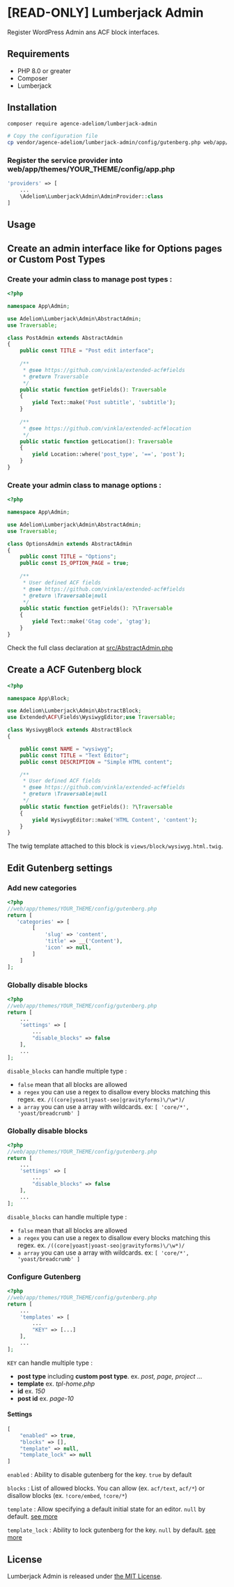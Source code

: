 # [READ-ONLY] Lumberjack Admin

Register WordPress Admin ans ACF block interfaces.

## Requirements

* PHP 8.0 or greater
* Composer
* Lumberjack

## Installation

```bash
composer require agence-adeliom/lumberjack-admin

# Copy the configuration file
cp vendor/agence-adeliom/lumberjack-admin/config/gutenberg.php web/app/themes/YOUR_THEME/config/gutenberg.php
```

### Register the service provider into web/app/themes/YOUR_THEME/config/app.php

```php
'providers' => [
    ...
    \Adeliom\Lumberjack\Admin\AdminProvider::class
]
```

## Usage

## Create an admin interface like for Options pages or Custom Post Types

### Create your admin class to manage post types :

```php
<?php

namespace App\Admin;

use Adeliom\Lumberjack\Admin\AbstractAdmin;
use Traversable;

class PostAdmin extends AbstractAdmin
{
    public const TITLE = "Post edit interface";
    
    /**
     * @see https://github.com/vinkla/extended-acf#fields
     * @return Traversable
     */
    public static function getFields(): Traversable
    {
        yield Text::make('Post subtitle', 'subtitle');
    }
    
    /**
     * @see https://github.com/vinkla/extended-acf#location
     */
    public static function getLocation(): Traversable
    {
        yield Location::where('post_type', '==', 'post');
    }
}
```

### Create your admin class to manage options :

```php
<?php

namespace App\Admin;

use Adeliom\Lumberjack\Admin\AbstractAdmin;
use Traversable;

class OptionsAdmin extends AbstractAdmin
{
    public const TITLE = "Options";
    public const IS_OPTION_PAGE = true;
    
    /**
     * User defined ACF fields
     * @see https://github.com/vinkla/extended-acf#fields
     * @return \Traversable|null
     */
    public static function getFields(): ?\Traversable
    {
        yield Text::make('Gtag code', 'gtag');
    }
}
```

Check the full class declaration at [src/AbstractAdmin.php](src/AbstractAdmin.php)

## Create a ACF Gutenberg block

```php
<?php

namespace App\Block;

use Adeliom\Lumberjack\Admin\AbstractBlock;
use Extended\ACF\Fields\WysiwygEditor;use Traversable;

class WysiwygBlock extends AbstractBlock
{

    public const NAME = "wysiwyg";
    public const TITLE = "Text Editor";
    public const DESCRIPTION = "Simple HTML content";

    /**
     * User defined ACF fields
     * @see https://github.com/vinkla/extended-acf#fields
     * @return \Traversable|null
     */
    public static function getFields(): ?\Traversable
    {
        yield WysiwygEditor::make('HTML Content', 'content');
    }
}
```

The twig template attached to this block is `views/block/wysiwyg.html.twig`.

## Edit Gutenberg settings

### Add new categories

```php
<?php
//web/app/themes/YOUR_THEME/config/gutenberg.php
return [
   'categories' => [
        [
            'slug' => 'content',
            'title' => __('Content'),
            'icon' => null,
        ]
    ]
];
```

### Globally disable blocks

```php
<?php
//web/app/themes/YOUR_THEME/config/gutenberg.php
return [
    ...
    'settings' => [
        ...
        "disable_blocks" => false
    ],
    ...
];
```

`disable_blocks` can handle multiple type :

* `false` mean that all blocks are allowed
* `a regex` you can use a regex to disallow every blocks matching this regex. ex. `/((core|yoast|yoast-seo|gravityforms)\/\w*)/`
* `a array` you can use a array with wildcards. ex: `[ 'core/*', 'yoast/breadcrumb' ]`

### Globally disable blocks

```php
<?php
//web/app/themes/YOUR_THEME/config/gutenberg.php
return [
    ...
    'settings' => [
        ...
        "disable_blocks" => false
    ],
    ...
];
```

`disable_blocks` can handle multiple type :

* `false` mean that all blocks are allowed
* `a regex` you can use a regex to disallow every blocks matching this regex. ex. `/((core|yoast|yoast-seo|gravityforms)\/\w*)/`
* `a array` you can use a array with wildcards. ex: `[ 'core/*', 'yoast/breadcrumb' ]`

### Configure Gutenberg

```php
<?php
//web/app/themes/YOUR_THEME/config/gutenberg.php
return [
    ...
    'templates' => [
        ...
        "KEY" => [...]
    ],
    ...
];
```

`KEY` can handle multiple type :

* **post type** including **custom post type**. ex. _post, page, project ..._
* **template** ex. _tpl-home.php_
* **id** ex. _150_
* **post id** ex. _page-10_

#### Settings

```php
[
    "enabled" => true,
    "blocks" => [],
    "template" => null,
    "template_lock" => null
]
```

`enabled` : Ability to disable gutenberg for the key. `true` by default

`blocks` : List of allowed blocks. You can allow (ex. `acf/text`, `acf/*`) or disallow blocks (ex. `!core/embed`, `!core/*`)

`template` : Allow specifying a default initial state for an editor. `null` by default. [see more](https://developer.wordpress.org/block-editor/reference-guides/block-api/block-templates)

`template_lock` : Ability to lock gutenberg for the key. `null` by default. [see more](https://developer.wordpress.org/block-editor/reference-guides/block-api/block-templates/#locking)

## License
Lumberjack Admin is released under [the MIT License](LICENSE).


